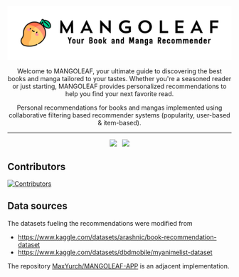 <div align="center">
<picture>
  <source media="(prefers-color-scheme: dark)" srcset="images/white_logo_transparent_background.png">
  <source media="(prefers-color-scheme: light)" srcset="images/black_logo_transparent_background.png">
  <img alt="Mangoleaf" src="images/black_logo_transparent_background.png">
</picture>

Welcome to MANGOLEAF, your ultimate guide to discovering the best books and manga tailored to your tastes.
Whether you're a seasoned reader or just starting, MANGOLEAF provides personalized recommendations to help you find your next favorite read.

Personal recommendations for books and mangas implemented using collaborative filtering based recommender systems (popularity, user-based & item-based).

---

<img src="https://github.com/user-attachments/assets/b0deb0a2-7918-4bd3-aa52-b936915b2abc" width="40%">
&nbsp;
<img src="https://github.com/user-attachments/assets/7b9276b8-dd56-43ae-b127-d819762d3093" width="40%">
</div>

## Contributors

[![Contributors](https://contrib.rocks/image?repo=szapp/Mangoleaf)](https://github.com/szapp/Mangoleaf/graphs/contributors)

## Data sources

The datasets fueling the recommendations were modified from

- https://www.kaggle.com/datasets/arashnic/book-recommendation-dataset
- https://www.kaggle.com/datasets/dbdmobile/myanimelist-dataset

The repository [MaxYurch/MANGOLEAF-APP](https://github.com/MaxYurch/MANGOLEAF-APP) is an adjacent implementation.
